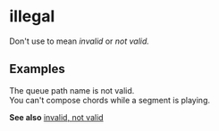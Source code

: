 # illegal

Don't use to mean *invalid* or *not valid.*

## Examples

The queue path name is not valid.   
You can't compose chords while a segment is playing.

**See also**  [invalid, not valid](~/a-z-word-list-term-collections/i/invalid-not-valid.md)
